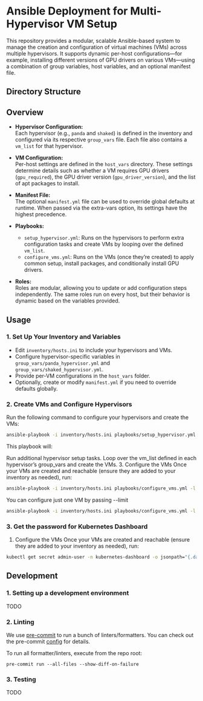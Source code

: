 # Ansible Deployment for Multi-Hypervisor VM Setup

This repository provides a modular, scalable Ansible-based system to manage the creation and configuration of virtual machines (VMs) across multiple hypervisors. It supports dynamic per-host configurations—for example, installing different versions of GPU drivers on various VMs—using a combination of group variables, host variables, and an optional manifest file.

## Directory Structure



## Overview

- **Hypervisor Configuration:**  
  Each hypervisor (e.g., `panda` and `shaked`) is defined in the inventory and configured via its respective `group_vars` file. Each file also contains a `vm_list` for that hypervisor.

- **VM Configuration:**  
  Per-host settings are defined in the `host_vars` directory. These settings determine details such as whether a VM requires GPU drivers (`gpu_required`), the GPU driver version (`gpu_driver_version`), and the list of apt packages to install.

- **Manifest File:**  
  The optional `manifest.yml` file can be used to override global defaults at runtime. When passed via the extra-vars option, its settings have the highest precedence.

- **Playbooks:**  
  - `setup_hypervisor.yml`: Runs on the hypervisors to perform extra configuration tasks and create VMs by looping over the defined `vm_list`.
  - `configure_vms.yml`: Runs on the VMs (once they’re created) to apply common setup, install packages, and conditionally install GPU drivers.

- **Roles:**  
  Roles are modular, allowing you to update or add configuration steps independently. The same roles run on every host, but their behavior is dynamic based on the variables provided.

## Usage

### 1. Set Up Your Inventory and Variables

- Edit `inventory/hosts.ini` to include your hypervisors and VMs.
- Configure hypervisor-specific variables in `group_vars/panda_hypervisor.yml` and `group_vars/shaked_hypervisor.yml`.
- Provide per-VM configurations in the `host_vars` folder.
- Optionally, create or modify `manifest.yml` if you need to override defaults globally.

### 2. Create VMs and Configure Hypervisors

Run the following command to configure your hypervisors and create the VMs:

```bash
ansible-playbook -i inventory/hosts.ini playbooks/setup_hypervisor.yml -l panda_hypervisor -e @../sites_manifests/panda-dev-versions.yml
```
This playbook will:

Run additional hypervisor setup tasks.
Loop over the vm_list defined in each hypervisor’s group_vars and create the VMs.
3. Configure the VMs
Once your VMs are created and reachable (ensure they are added to your inventory as needed), run:

```bash
ansible-playbook -i inventory/hosts.ini playbooks/configure_vms.yml -l panda-worker-node -e @../sites_manifests/panda-dev-versions.yml
```

You can configure just one VM by passing --limit <VM-name>
```bash
ansible-playbook -i inventory/hosts.ini playbooks/configure_vms.yml -l panda-worker-node -e @../sites_manifests/panda-dev-versions.yml
```

### 3. Get the password for Kubernetes Dashboard

1. Configure the VMs
Once your VMs are created and reachable (ensure they are added to your inventory as needed), run:

```bash
kubectl get secret admin-user -n kubernetes-dashboard -o jsonpath="{.data.token}" | base64 -d
```



## Development

### 1. Setting up a development environment
TODO
### 2. Linting
We use [pre-commit](https://github.com/pre-commit/pre-commit) to run a bunch of linters/formatters.
You can check out the pre-commit [config](.pre-commit-config.yaml) for details.

To run all formatter/linters, execute from the repo root:
```shell
pre-commit run --all-files --show-diff-on-failure
```

### 3. Testing
TODO